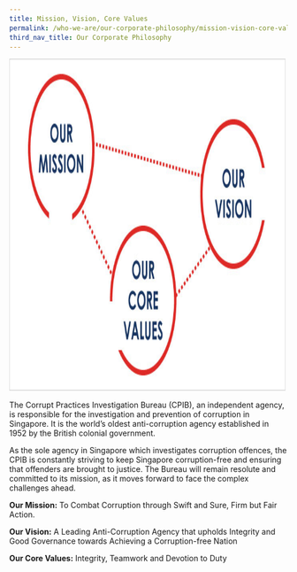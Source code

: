 ```yaml
---
title: Mission, Vision, Core Values
permalink: /who-we-are/our-corporate-philosophy/mission-vision-core-values/
third_nav_title: Our Corporate Philosophy
---
```


<img src="/images/mission-vision-values_0.jpg" alt="mission vision core values" width="500" height="600">

The Corrupt Practices Investigation Bureau (CPIB), an independent agency, is responsible for the investigation and prevention of corruption in Singapore. It is the world’s oldest anti-corruption agency established in 1952 by the British colonial government.

As the sole agency in Singapore which investigates corruption offences, the CPIB is constantly striving to keep Singapore corruption-free and ensuring that offenders are brought to justice.  The Bureau will remain resolute and committed to its mission, as it moves forward to face the complex challenges ahead.

**Our Mission:** To Combat Corruption through Swift and Sure, Firm but Fair Action.

**Our Vision:** A Leading Anti-Corruption Agency that upholds Integrity and Good Governance towards Achieving a Corruption-free Nation

**Our Core Values:** Integrity, Teamwork and Devotion to Duty
